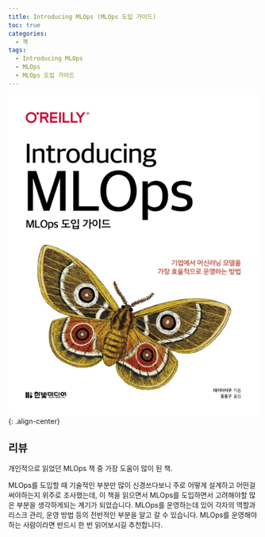 ```yaml
---
title: Introducing MLOps (MLOps 도입 가이드)
toc: true
categories:
  - 책
tags:
  - Introducing MLOps
  - MLOps
  - MLOps 도입 가이드
---
```


![book cover](/assets/images/posts/2022-9-1-tistory-post-98/img-1.png){: .align-center}

## **리뷰**

개인적으로 읽었던 MLOps 책 중 가장 도움이 많이 된 책.

MLOps를 도입할 때 기술적인 부분만 많이 신경쓰다보니 주로 어떻게 설계하고 어떤걸 써야하는지 위주로 조사했는데, 이 책을 읽으면서 MLOps를 도입하면서 고려해야할 많은 부분을 생각하게되는 계기가 되었습니다. MLOps를 운영하는데 있어 각자의 역할과 리스크 관리, 운영 방법 등의 전반적인 부분을 알고 갈 수 있습니다. MLOps를 운영해야하는 사람이라면 반드시 한 번 읽어보시길 추천합니다.
